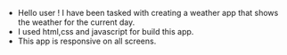 * Hello user ! I have been tasked with creating a weather app that shows the weather for the current day.
* I used html,css and javascript for build this app.
* This app is responsive on all screens.
